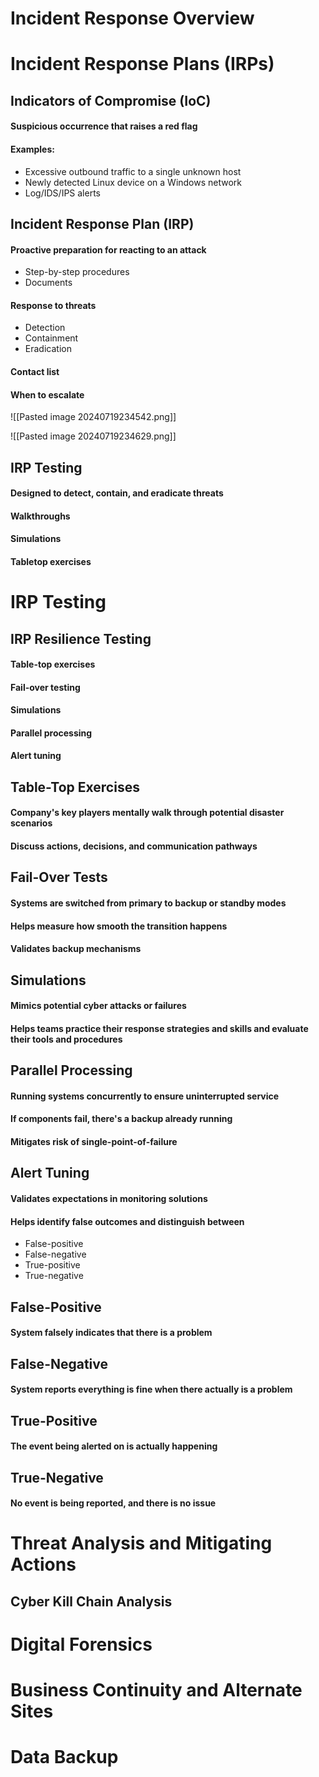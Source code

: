# Incident Response Overview

# Incident Response Plans (IRPs) 
## Indicators of Compromise (IoC)
#### Suspicious occurrence that raises a red flag
#### Examples: 
- Excessive outbound traffic to a single unknown host
- Newly detected Linux device on a Windows network
- Log/IDS/IPS alerts

## Incident Response Plan (IRP)
#### Proactive preparation for reacting to an attack
- Step-by-step procedures
- Documents
#### Response to threats
- Detection
- Containment
- Eradication
#### Contact list
#### When to escalate
![[Pasted image 20240719234542.png]]

![[Pasted image 20240719234629.png]]

## IRP Testing
#### Designed to detect, contain, and eradicate threats
#### Walkthroughs
#### Simulations
#### Tabletop exercises


# IRP Testing

## IRP Resilience Testing
#### Table-top exercises
#### Fail-over testing
#### Simulations
#### Parallel processing
#### Alert tuning

## Table-Top Exercises
#### Company's key players mentally walk through potential disaster scenarios
#### Discuss actions, decisions, and communication pathways

## Fail-Over Tests
#### Systems are switched from primary to backup or standby modes
#### Helps measure how smooth the transition happens
#### Validates backup mechanisms

## Simulations
#### Mimics potential cyber attacks or failures
#### Helps teams practice their response strategies and skills and evaluate their tools and procedures

## Parallel Processing
#### Running systems concurrently to ensure uninterrupted service
#### If components fail, there's a backup already running
#### Mitigates risk of single-point-of-failure

## Alert Tuning
#### Validates expectations in monitoring solutions
#### Helps identify false outcomes and distinguish between
- False-positive
- False-negative
- True-positive
- True-negative

## False-Positive
#### System falsely indicates that there is a problem
## False-Negative
#### System reports everything is fine when there actually is a problem
## True-Positive 
#### The event being alerted on is actually happening
## True-Negative
#### No event is being reported, and there is no issue


# Threat Analysis and Mitigating Actions

## Cyber Kill Chain Analysis


# Digital Forensics

# Business Continuity and Alternate Sites

# Data Backup
